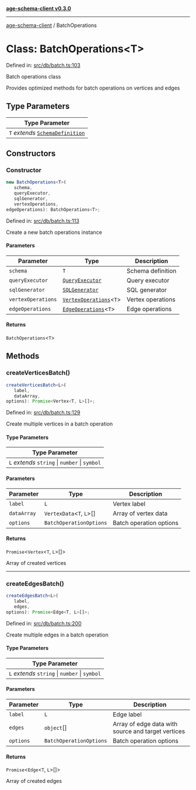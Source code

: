 [**age-schema-client v0.3.0**](../index.md)

***

[age-schema-client](/ageSchemaClient/api-generated/index.md) / BatchOperations

# Class: BatchOperations\<T\>

Defined in: [src/db/batch.ts:103](https://github.com/standardbeagle/ageSchemaClient/blob/main/src/db/batch.ts#L103)

Batch operations class

Provides optimized methods for batch operations on vertices and edges

## Type Parameters

| Type Parameter |
| ------ |
| `T` *extends* [`SchemaDefinition`](/ageSchemaClient/api-generated/interfaces/SchemaDefinition.md) |

## Constructors

### Constructor

```ts
new BatchOperations<T>(
   schema, 
   queryExecutor, 
   sqlGenerator, 
   vertexOperations, 
edgeOperations): BatchOperations<T>;
```

Defined in: [src/db/batch.ts:113](https://github.com/standardbeagle/ageSchemaClient/blob/main/src/db/batch.ts#L113)

Create a new batch operations instance

#### Parameters

| Parameter | Type | Description |
| ------ | ------ | ------ |
| `schema` | `T` | Schema definition |
| `queryExecutor` | [`QueryExecutor`](/ageSchemaClient/api-generated/classes/QueryExecutor.md) | Query executor |
| `sqlGenerator` | [`SQLGenerator`](/ageSchemaClient/api-generated/classes/SQLGenerator.md) | SQL generator |
| `vertexOperations` | [`VertexOperations`](/ageSchemaClient/api-generated/classes/VertexOperations.md)\<`T`\> | Vertex operations |
| `edgeOperations` | [`EdgeOperations`](/ageSchemaClient/api-generated/classes/EdgeOperations.md)\<`T`\> | Edge operations |

#### Returns

`BatchOperations`\<`T`\>

## Methods

### createVerticesBatch()

```ts
createVerticesBatch<L>(
   label, 
   dataArray, 
options): Promise<Vertex<T, L>[]>;
```

Defined in: [src/db/batch.ts:129](https://github.com/standardbeagle/ageSchemaClient/blob/main/src/db/batch.ts#L129)

Create multiple vertices in a batch operation

#### Type Parameters

| Type Parameter |
| ------ |
| `L` *extends* `string` \| `number` \| `symbol` |

#### Parameters

| Parameter | Type | Description |
| ------ | ------ | ------ |
| `label` | `L` | Vertex label |
| `dataArray` | `VertexData`\<`T`, `L`\>[] | Array of vertex data |
| `options` | `BatchOperationOptions` | Batch operation options |

#### Returns

`Promise`\<`Vertex`\<`T`, `L`\>[]\>

Array of created vertices

***

### createEdgesBatch()

```ts
createEdgesBatch<L>(
   label, 
   edges, 
options): Promise<Edge<T, L>[]>;
```

Defined in: [src/db/batch.ts:200](https://github.com/standardbeagle/ageSchemaClient/blob/main/src/db/batch.ts#L200)

Create multiple edges in a batch operation

#### Type Parameters

| Type Parameter |
| ------ |
| `L` *extends* `string` \| `number` \| `symbol` |

#### Parameters

| Parameter | Type | Description |
| ------ | ------ | ------ |
| `label` | `L` | Edge label |
| `edges` | `object`[] | Array of edge data with source and target vertices |
| `options` | `BatchOperationOptions` | Batch operation options |

#### Returns

`Promise`\<`Edge`\<`T`, `L`\>[]\>

Array of created edges
